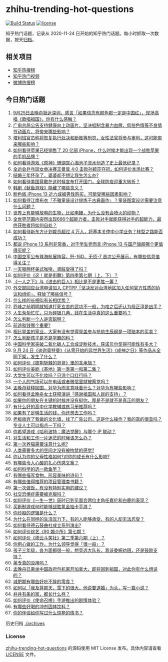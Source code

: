 # zhihu-trending-hot-questions

[![Build Status](https://github.com/justjavac/zhihu-trending-hot-questions/workflows/ci/badge.svg?branch=master)](https://github.com/justjavac/zhihu-trending-hot-questions/actions)
[![license](https://img.shields.io/github/license/justjavac/zhihu-trending-hot-questions)](https://github.com/justjavac/zhihu-trending-hot-questions/blob/master/LICENSE)

知乎热门话题，记录从 2020-11-24 日开始的知乎热门话题。每小时抓取一次数据，按天[归档](./archives)。

## 相关项目

- [知乎热搜榜](https://github.com/justjavac/zhihu-trending-top-search)
- [知乎热门视频](https://github.com/justjavac/zhihu-trending-hot-video)
- [微博热搜榜](https://github.com/justjavac/weibo-trending-hot-search)

## 今日热门话题

<!-- BEGIN -->
<!-- 最后更新时间 Sun Sep 26 2021 04:01:54 GMT+0800 (China Standard Time) -->

1. [9月25日孟晚舟抵达深圳，感言「如果信念有颜色那一定是中国红」，现场高唱《歌唱祖国》，你有什么感触？](https://www.zhihu.com/question/489018284)
1. [广电总局公告支持健康向上动画片，坚决抵制含暴力血腥、低俗色情等不良情节动画片，将带来哪些影响？](https://www.zhihu.com/question/488853309)
1. [塔利班官员称将恢复执行处决和断肢等刑罚，女性法官将参与审判，这可能带来哪些影响？](https://www.zhihu.com/question/488755027)
1. [如何看待苹果已经销售了 20 亿部 iPhone，什么时候才能出现一个战胜苹果的手机品牌？](https://www.zhihu.com/question/488492252)
1. [如何看待游戏《原神》珊瑚宫心海池子流水创造了史上最低纪录？](https://www.zhihu.com/question/488451813)
1. [全运会乒乓球女单决赛王曼昱 4:0 击败孙颖莎夺冠，如何评价本场比赛？](https://www.zhihu.com/question/489025704)
1. [结婚三年怀孕了，婆婆却不想让我生怎么办?](https://www.zhihu.com/question/483321797)
1. [如何看待美国竟敢在这时候宣布打开国门，全球防疫迎重大转折？](https://www.zhihu.com/question/488750262)
1. [韩剧《鱿鱼游戏》隐藏了哪些含义？](https://www.zhihu.com/question/488048962)
1. [粉色版 iPhone 13 近六成被男性购买，可能受哪些因素影响？](https://www.zhihu.com/question/488752767)
1. [如何看待江南布衣「不雅童装设计提炼于古典画作」？童装图案设计需要注意什么问题？](https://www.zhihu.com/question/488693729)
1. [世界上有能够放电的生物，比如电鳗，为什么没有会喷火的动物？](https://www.zhihu.com/question/488621314)
1. [全世界范围内突然出现666个超能力者，击败对手就能获得对手的超能力，最终获胜者将如何自处？](https://www.zhihu.com/question/59098468)
1. [如何看待新东方计划裁员超过 4 万人，将基本关停中小学业务？转型之路能否成功？](https://www.zhihu.com/question/488790800)
1. [都说 iPhone 13 系列非常香，对于学生党而言 iPhone 13 与国产旗舰哪个更值得买呢？](https://www.zhihu.com/question/488120490)
1. [中国空军公布珠海航展阵容，歼-16D、无侦-7 首次公开展示，有哪些信息值得关注？](https://www.zhihu.com/question/488731179)
1. [一天喝两杯美式咖啡，肾脏受得了吗？](https://www.zhihu.com/question/448884034)
1. [如何评价《这！就是街舞》第四季第七期（上、下）？](https://www.zhihu.com/question/488561926)
1. [《一人之下》与《进击的巨人》相比是不是更胜一筹？](https://www.zhihu.com/question/487516862)
1. [外交部回应台湾申请加入 CPTPP「坚决反对台湾地区加入任何官方性质的协议和组织」，释放了哪些信号？](https://www.zhihu.com/question/488535310)
1. [什么样的长相叫有长相优势？](https://www.zhihu.com/question/488737569)
1. [乔峰之前明明就知道打死玄苦的武功不一般，为啥之后还认为段正淳是凶手？](https://www.zhihu.com/question/482753502)
1. [人生匆匆忙忙，只为碎银几两，钱在生活中真的这么重要吗？](https://www.zhihu.com/question/481847754)
1. [怎么判断一个人是否聪明？](https://www.zhihu.com/question/20170871)
1. [前途和钱哪个重要?](https://www.zhihu.com/question/486302419)
1. [相比晁盖的家业，大家有没有觉得晁盖参与抢劫生辰纲是一项赔本的买卖？](https://www.zhihu.com/question/482958645)
1. [怎么判断孩子是不是学霸的料？](https://www.zhihu.com/question/487414207)
1. [中国科学家突破二氧化碳人工合成淀粉技术，获诺贝尔奖得可能性有多大？](https://www.zhihu.com/question/488693911)
1. [9 月 24 日《迪迦奥特曼》《从零开始的异世界生活》《成神之日》等作品从全网下架，发生了什么？](https://www.zhihu.com/question/488696458)
1. [如何评价《披荆斩棘的哥哥》里的言承旭？](https://www.zhihu.com/question/485176286)
1. [如何评价美剧《基地》第一季第一和第二集？](https://www.zhihu.com/question/488726351)
1. [大学生可以不化妆吗？只涂个口红行吗？](https://www.zhihu.com/question/412128160)
1. [一个人的气场可以在电话或者微信里就被察觉吗？](https://www.zhihu.com/question/463964995)
1. [孟晚舟获释回国，对华为而言意味着什么？对华为有哪些影响？](https://www.zhihu.com/question/488891947)
1. [如何看待孟晚舟女士获释演讲「感谢祖国和人民的支持」？](https://www.zhihu.com/question/488903191)
1. [如果你的朋友在关键的时候并没有挺你，那是不是就不是真正的朋友？](https://www.zhihu.com/question/281176349)
1. [有什么好的高中化学教辅或练习册推荐吗？](https://www.zhihu.com/question/435822087)
1. [如果有了足够生活的钱，你还想去工作吗？](https://www.zhihu.com/question/481346815)
1. [老板放弃了我做的文化墙，找了广告公司，这是什么操作？我的真的很丑吗？专业人士可以指点一下吗？](https://www.zhihu.com/question/482631260)
1. [你希望游戏《哈利波特：魔法觉醒》与哪个 IP 联动？](https://www.zhihu.com/question/485504221)
1. [对生活和工作一片迷茫的时候该怎么办？](https://www.zhihu.com/question/487461174)
1. [第一次养猫需要注意什么呢?](https://www.zhihu.com/question/488616979)
1. [人类需要多大的空间才没有被拘禁的感觉?](https://www.zhihu.com/question/488409335)
1. [你认为你的父母性格如何?对你的成长有什么影响?](https://www.zhihu.com/question/488189290)
1. [有哪些令人心酸的扎心伤感文案？](https://www.zhihu.com/question/474967307)
1. [如何科学的选一款鱼竿？](https://www.zhihu.com/question/484416573)
1. [有哪些描写食物，形容美味的诗句？](https://www.zhihu.com/question/474073850)
1. [有哪些值得推荐的项目管理类书籍？](https://www.zhihu.com/question/485382893)
1. [第一次做饭，有没有特别实用的建议？](https://www.zhihu.com/question/485139827)
1. [社交恐惧症需要被克服吗？](https://www.zhihu.com/question/488679213)
1. [如何评价《一生一世》辰时已到见面会两位主角任嘉伦和白鹿的表现？](https://www.zhihu.com/question/487970181)
1. [买断制游戏何时能够战胜氪金抽卡手游？](https://www.zhihu.com/question/487738285)
1. [你炒股的逻辑是什么？](https://www.zhihu.com/question/481910103)
1. [为什么在同样的生活压力下，有的人能够承受，有的人却无法忍受？](https://www.zhihu.com/question/29716158)
1. [如何看待德云鼓曲社成立系列演出?](https://www.zhihu.com/question/488580967)
1. [如何评价综艺《90 婚介所》第七期？](https://www.zhihu.com/question/488787086)
1. [如何评价《德云斗笑社》第二季第六期（上）？](https://www.zhihu.com/question/488739960)
1. [你用心做的工作，为什么领导觉得「很一般」？](https://www.zhihu.com/question/487388583)
1. [孩子三年级，各方面都很一般，想竞选大队长，我该委婉劝阻，还是鼓励支持？](https://www.zhihu.com/question/488281739)
1. [英专真的没用吗？](https://www.zhihu.com/question/457520992)
1. [孟晚舟已乘坐中国政府包机离开加拿大，即将回到祖国，对此你有什么想说的？](https://www.zhihu.com/question/488879903)
1. [减肥期有哪些好吃不胖的零食？](https://www.zhihu.com/question/463917185)
1. [如何以「我及笄那天，雪下的很大，他说要退婚」为头，写一篇小说？](https://www.zhihu.com/question/430009383)
1. [井井有条的家，都长什么样？](https://www.zhihu.com/question/449834329)
1. [如何评价《使命召唤》手游推出的剧情体验？](https://www.zhihu.com/question/488753138)
1. [有哪些好喝的冲剂固体饮料？](https://www.zhihu.com/question/65141672)
1. [你的伴侣给你写过什么惊艳的情书？](https://www.zhihu.com/question/266808445)

<!-- END -->

历史归档 [./archives](./archives)

### License

[zhihu-trending-hot-questions](https://github.com/justjavac/zhihu-trending-hot-questions)
的源码使用 MIT License 发布。具体内容请查看 [LICENSE](./LICENSE) 文件。
